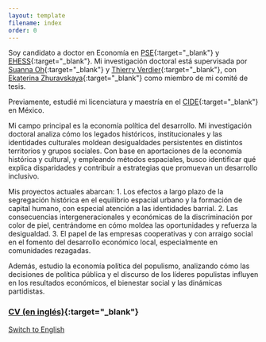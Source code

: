 ```yaml
---
layout: template
filename: index
order: 0
--- 
```


Soy candidato a doctor en Economía en [PSE](https://www.parisschoolofeconomics.eu/en/){:target="_blank"} y [EHESS](https://www.ehess.fr/fr){:target="_blank"}. Mi investigación doctoral está supervisada por [Suanna Oh](https://www.suannaoh.com/){:target="_blank"} y [Thierry Verdier](https://www.parisschoolofeconomics.eu/fr/verdier-thierry/){:target="_blank"}, con [Ekaterina Zhuravskaya](http://www.parisschoolofeconomics.com/zhuravskaya-ekaterina/){:target="_blank"} como miembro de mi comité de tesis.

Previamente, estudié mi licenciatura y maestría en el [CIDE](https://www.cide.edu/division_de/){:target="_blank"} en México.

Mi campo principal es la economía política del desarrollo. Mi investigación doctoral analiza cómo los legados históricos, institucionales y las identidades culturales moldean desigualdades persistentes en distintos territorios y grupos sociales. Con base en aportaciones de la economía histórica y cultural, y empleando métodos espaciales, busco identificar qué explica disparidades y contribuir a estrategias que promuevan un desarrollo inclusivo.

Mis proyectos actuales abarcan:
	1.	Los efectos a largo plazo de la segregación histórica en el equilibrio espacial urbano y la formación de capital humano, con especial atención a las identidades barrial.
	2.	Las consecuencias intergeneracionales y económicas de la discriminación por color de piel, centrándome en cómo moldea las oportunidades y refuerza la desigualdad.
	3.	El papel de las empresas cooperativas y con arraigo social en el fomento del desarrollo económico local, especialmente en comunidades rezagadas.

Además, estudio la economía política del populismo, analizando cómo las decisiones de política pública y el discurso de los líderes populistas influyen en los resultados económicos, el bienestar social y las dinámicas partidistas.

### [CV (en inglés)](https://github.com/woomora/Woo-Mora-CV-pdf/blob/main/Woo-Mora%20CV.pdf){:target="_blank"}

[Switch to English](/)
